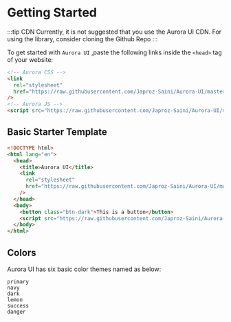 # Getting Started

:::tip CDN
Currently, it is not suggested that you use the Aurora UI CDN. For using the library, consider cloning the Github Repo
:::

To get started with `Aurora UI` ,paste the following links inside the `<head>` tag of your website:

```html
<!-- Aurora CSS -->
<link
  rel="stylesheet"
  href="https://raw.githubusercontent.com/Japroz-Saini/Aurora-UI/master/src/Aurora.css"
/>
<!-- Aurora JS -->
<script src="https://raw.githubusercontent.com/Japroz-Saini/Aurora-UI/master/src/Aurora.js"></script>
```

## Basic Starter Template

```html
<!DOCTYPE html>
<html lang="en">
  <head>
    <title>Aurora UI</title>
    <link
      rel="stylesheet"
      href="https://raw.githubusercontent.com/Japroz-Saini/Aurora-UI/master/src/Aurora.css"
    />
  </head>
  <body>
    <button class="btn-dark">This is a button</button>
    <script src="https://raw.githubusercontent.com/Japroz-Saini/Aurora-UI/master/src/Aurora.js"></script>
  </body>
</html>
```

## Colors

Aurora UI has six basic color themes named as below:

```
primary
navy
dark
lemon
success
danger
```
